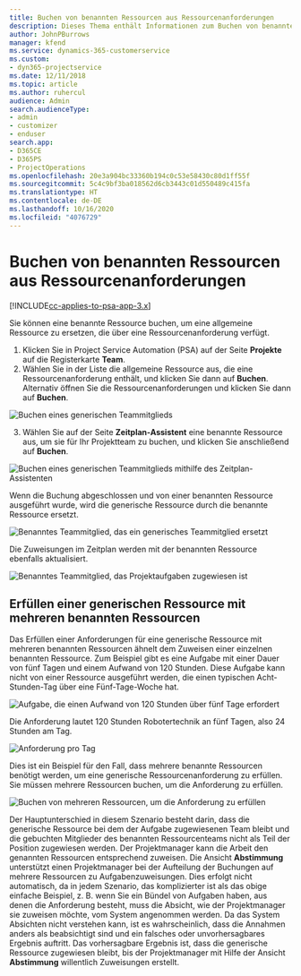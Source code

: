 ```yaml
---
title: Buchen von benannten Ressourcen aus Ressourcenanforderungen
description: Dieses Thema enthält Informationen zum Buchen von benannten Ressourcen für eine generische Ressourcenanforderung.
author: JohnPBurrows
manager: kfend
ms.service: dynamics-365-customerservice
ms.custom:
- dyn365-projectservice
ms.date: 12/11/2018
ms.topic: article
ms.author: ruhercul
audience: Admin
search.audienceType:
- admin
- customizer
- enduser
search.app:
- D365CE
- D365PS
- ProjectOperations
ms.openlocfilehash: 20e3a904bc33360b194c0c53e58430c80d1ff55f
ms.sourcegitcommit: 5c4c9bf3ba018562d6cb3443c01d550489c415fa
ms.translationtype: HT
ms.contentlocale: de-DE
ms.lasthandoff: 10/16/2020
ms.locfileid: "4076729"
---
```

# <a name="book-named-resources-from-resource-requirements"></a>Buchen von benannten Ressourcen aus Ressourcenanforderungen

[!INCLUDE[cc-applies-to-psa-app-3.x](../includes/cc-applies-to-psa-app-3x.md)]

Sie können eine benannte Ressource buchen, um eine allgemeine Ressource zu ersetzen, die über eine Ressourcenanforderung verfügt.

1. Klicken Sie in Project Service Automation (PSA) auf der Seite **Projekte** auf die Registerkarte **Team**.
2. Wählen Sie in der Liste die allgemeine Ressource aus, die eine Ressourcenanforderung enthält, und klicken Sie dann auf **Buchen**. Alternativ öffnen Sie die Ressourcenanforderungen und klicken Sie dann auf **Buchen**.


![Buchen eines generischen Teammitglieds](media/RM-how-to-14.png)


3. Wählen Sie auf der Seite **Zeitplan-Assistent** eine benannte Ressource aus, um sie für Ihr Projektteam zu buchen, und klicken Sie anschließend auf **Buchen**.

![Buchen eines generischen Teammitglieds mithilfe des Zeitplan-Assistenten](media/RM-how-to-15.png)

Wenn die Buchung abgeschlossen und von einer benannten Ressource ausgeführt wurde, wird die generische Ressource durch die benannte Ressource ersetzt.

![Benanntes Teammitglied, das ein generisches Teammitglied ersetzt](media/RM-how-to-16.png)

Die Zuweisungen im Zeitplan werden mit der benannten Ressource ebenfalls aktualisiert.

![Benanntes Teammitglied, das Projektaufgaben zugewiesen ist](media/RM-how-to-17.png)

## <a name="fulfill-a-generic-resource-with-multiple-named-resources"></a>Erfüllen einer generischen Ressource mit mehreren benannten Ressourcen
Das Erfüllen einer Anforderungen für eine generische Ressource mit mehreren benannten Ressourcen ähnelt dem Zuweisen einer einzelnen benannten Ressource. Zum Beispiel gibt es eine Aufgabe mit einer Dauer von fünf Tagen und einem Aufwand von 120 Stunden. Diese Aufgabe kann nicht von einer Ressource ausgeführt werden, die einen typischen Acht-Stunden-Tag über eine Fünf-Tage-Woche hat. 

![Aufgabe, die einen Aufwand von 120 Stunden über fünf Tage erfordert](media/RM-how-to-21.png)

Die Anforderung lautet 120 Stunden Robotertechnik an fünf Tagen, also 24 Stunden am Tag.

![Anforderung pro Tag](media/RM-how-to-22.png)

Dies ist ein Beispiel für den Fall, dass mehrere benannte Ressourcen benötigt werden, um eine generische Ressourcenanforderung zu erfüllen. Sie müssen mehrere Ressourcen buchen, um die Anforderung zu erfüllen.

![Buchen von mehreren Ressourcen, um die Anforderung zu erfüllen](media/RM-how-to-23.png)

Der Hauptunterschied in diesem Szenario besteht darin, dass die generische Ressource bei dem der Aufgabe zugewiesenen Team bleibt und die gebuchten Mitglieder des benannten Ressourcenteams nicht als Teil der Position zugewiesen werden. Der Projektmanager kann die Arbeit den genannten Ressourcen entsprechend zuweisen. Die Ansicht **Abstimmung** unterstützt einen Projektmanager bei der Aufteilung der Buchungen auf mehrere Ressourcen zu Aufgabenzuweisungen. Dies erfolgt nicht automatisch, da in jedem Szenario, das komplizierter ist als das obige einfache Beispiel, z. B. wenn Sie ein Bündel von Aufgaben haben, aus denen die Anforderung besteht, muss die Absicht, wie der Projektmanager sie zuweisen möchte, vom System angenommen werden. Da das System Absichten nicht verstehen kann, ist es wahrscheinlich, dass die Annahmen anders als beabsichtigt sind und ein falsches oder unvorhersagbares Ergebnis auftritt. Das vorhersagbare Ergebnis ist, dass die generische Ressource zugewiesen bleibt, bis der Projektmanager mit Hilfe der Ansicht **Abstimmung** willentlich Zuweisungen erstellt.


